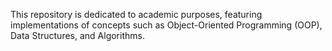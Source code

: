 This repository is dedicated to academic purposes, featuring implementations of concepts such as Object-Oriented Programming (OOP), Data Structures, and Algorithms.
